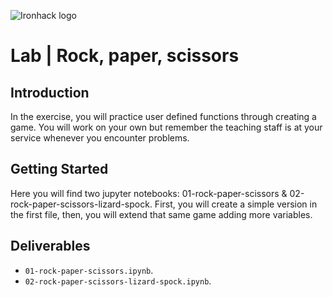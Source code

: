 ![Ironhack logo](https://i.imgur.com/1QgrNNw.png)

# Lab | Rock, paper, scissors

## Introduction

In the exercise, you will practice user defined functions through creating a game. You will work on your own but remember the teaching staff is at your service whenever you encounter problems.

## Getting Started

Here you will find two jupyter notebooks: 01-rock-paper-scissors & 02-rock-paper-scissors-lizard-spock. First, you will create a simple version in the first file, then, you will extend that same game adding more variables.

## Deliverables   

- `01-rock-paper-scissors.ipynb`. 
- `02-rock-paper-scissors-lizard-spock.ipynb`.

